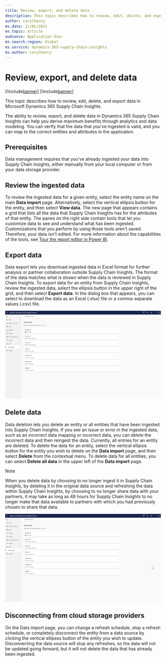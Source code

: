 ```yaml
---
title: Review, export, and delete data
description: This topic describes how to review, edit, delete, and export data in Microsoft Dynamics 365 Supply Chain Insights.
author: carylhenry
ms.date: 11/01/2021
ms.topic: article
audience: Application User
ms.search.region: Global
ms.service: dynamics-365-supply-chain-insights
ms.author: carylhenry
---
```


# Review, export, and delete data

[!include[banner](includes/banner.md)]
[!include[banner](includes/preview-banner.md)]

This topic describes how to review, edit, delete, and export data in Microsoft Dynamics 365 Supply Chain Insights.

The ability to review, export, and delete data in Dynamics 365 Supply Chain Insights can help you derive maximum benefits through analytics and data modeling. You can verify that the data that you've ingested is valid, and you can map to the correct entities and attributes in the application.

## Prerequisites

Data management requires that you've already ingested your data into Supply Chain Insights, either manually from your local computer or from your data storage provider.

## Review the ingested data

To review the ingested data for a given entity, select the entity name on the main **Data import** page. Alternatively, select the vertical ellipsis button for the entity, and then select **View data**. The new page that appears contains a grid that lists all the data that Supply Chain Insights has for the attributes of that entity. The panes on the right side contain tools that let you customize data to see and understand what has been ingested. Customizations that you perform by using those tools aren't saved. Therefore, your data isn't edited. For more information about the capabilities of the tools, see [Tour the report editor in Power BI](/power-bi/create-reports/service-the-report-editor-take-a-tour).

## Export data

Data export lets you download ingested data in Excel format for further analysis or partner collaboration outside Supply Chain Insights. The format of the data matches what is shown when the data is reviewed in Supply Chain Insights. To export data for an entity from Supply Chain Insights, review the ingested data, select the ellipsis button in the upper right of the grid, and then select **Export data**. In the dialog box that appears, you can select to download the data as an Excel (.xlsx) file or a comma-separate values (.csv) file.

![reviewing and then exporting data](media/data-export.gif)

## Delete data

Data deletion lets you delete an entity or all entities that have been ingested into Supply Chain Insights. If you see an issue or error in the ingested data, such as an incorrect data mapping or incorrect data, you can delete the incorrect data and then reingest the data. Currently, all entries for an entity are deleted. To delete the data for an entity, select the vertical ellipsis button for the entity you wish to delete on the **Data import** page, and then select **Delete** from the contextual menu. To delete data for all entities, you can select **Delete all data** in the upper left of the **Data import** page.

> [!NOTE]
> When you delete data by choosing to no longer ingest it in Supply Chain Insights, by deleting it in the original data source and refreshing the data within Supply Chain Insights, by choosing to no longer share data with your partners, it may take as long as 48 hours for Supply Chain Insights to no longer make that data available to partners with which you had previously chosen to share that data.

![deleting data for an entity from the contextual menu](media/entity-contextual-menu.gif)

## Disconnecting from cloud storage providers
On the Data import page, you can change a refresh schedule, stop a refresh schedule, or completely disconnect the entity from a data source by clicking the vertical ellipses button of the entity you wish to update. Disconnecting the data source will stop any refreshes, so the data will not be updated going forward, but it will not delete the data that has already been ingested.

